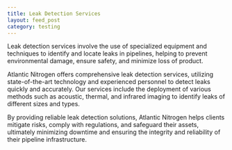 ```yaml
---
title: Leak Detection Services
layout: feed_post
category: testing
---
```


Leak detection services involve the use of specialized equipment and techniques to identify and locate leaks in pipelines, helping to prevent environmental damage, ensure safety, and minimize loss of product.

Atlantic Nitrogen offers comprehensive leak detection services, utilizing state-of-the-art technology and experienced personnel to detect leaks quickly and accurately. Our services include the deployment of various methods such as acoustic, thermal, and infrared imaging to identify leaks of different sizes and types.

By providing reliable leak detection solutions, Atlantic Nitrogen helps clients mitigate risks, comply with regulations, and safeguard their assets, ultimately minimizing downtime and ensuring the integrity and reliability of their pipeline infrastructure.
